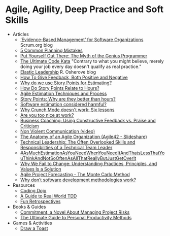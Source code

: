 # Agile, Agility, Deep Practice and Soft Skills
+ Articles
	+ [‘Evidence-Based Management’ for Software Organizations](https://www.scrum.org/Blog/ArtMID/1765/ArticleID/14/%E2%80%98Evidence-Based-Management%E2%80%99-for-Software-Organizations) Scrum.org blog
	+ [5 Common Planning Mistakes](https://www.scrum.org/Blog/ArtMID/1765/ArticleID/16/5-Common-Planning-Mistakes)
	+ [Put Yourself Out There: The Myth of the Genius Programmer](http://joshldavis.com/2014/06/13/put-yourself-out-there/?utm_content=bufferc175c&utm_medium=social&utm_source=facebook.com&utm_campaign=buffer)
	+ [The Ultimate Code Kata](http://blog.codinghorror.com/the-ultimate-code-kata/) "Contrary to what you might believe, merely doing your job every day doesn't qualify as real practice."
	+ [Elastic Leadership](http://5whys.com/) R. Osherove blog
	+ [How To Give Feedback, Both Positive and Negative](http://www.nytimes.com/2013/04/06/your-money/how-to-give-effective-feedback-both-positive-and-negative.html?pagewanted=all&_r=0)
	+ [Why do we use Story Points for Estimating?](http://blog.scrum.org/why-story-points-for-estimating/)
	+ [How Do Story Points Relate to Hours?](http://www.mountaingoatsoftware.com/blog/how-do-story-points-relate-to-hours)
	+ [Agile Estimation Techniques and Process](http://msdn.microsoft.com/en-us/library/hh273052(v=vs.88).aspx)
	+ [Story Points: Why are they better than hours?](http://www.scruminc.com/story-points-why-are-they-better-than/)
	+ [Software estimation considered harmful?](http://gigamonkeys.wordpress.com/2007/04/26/estimation-considered-harmful/)
	+ [Why Crunch Mode doesn't work: Six lessons](http://legacy.igda.org/why-crunch-modes-doesnt-work-six-lessons)
	+ [Are you too nice at work?](https://www.linkedin.com/pulse/article/20140906053647-76474304-are-you-a-people-pleaser-at-work?trk=tod-home-art-list-small_1)
	+ [Business Coaching: Using Constructive Feedback vs. Praise and Criticism](http://www.dummies.com/how-to/content/business-coaching-using-constructive-feedback-vers.html)
	+ [Non Violent Communication (video)](https://www.scrum.org/About/All-Articles/articleType/ArticleView/articleId/705/Non-Violent-Communication)
	+ [The Anatomy of an Agile Organization (Agile42  - Slideshare)](http://www.slideshare.net/tumma72/the-anatomy-of-an-agile-organization)
	+ [Technical Leadership: The Often Overlooked Skills and Responsibilities of a Technical Team Leader](http://www.infoq.com/articles/technical-leadership-overseen)
	+ [#AsMuchEstimationAsYouNeedWhenYouNeedItAndThatsLessThatYouThinkAndNotSoOftenAsAllThatReallyButJustGetOverIt](http://cumulative-hypotheses.org/2015/08/02/noestimates)
	+ [Why We Fail to Change: Understanding Practices, Principles, and Values Is a Solution](http://www.infoq.com/articles/change-practices-principles-values)
	+ [Agile Project Forecasting - The Monte Carlo Method](http://scrumage.com/blog/2015/09/agile-project-forecasting-the-monte-carlo-method/)
    + [Why don’t software development methodologies work?](http://typicalprogrammer.com/why-dont-software-development-methodologies-work)
+ Resources
	+ [Coding Dojo](http://www.codingdojo.org/)
	+ [A Guide to Real World TDD](http://paytonrules.com/software-development/2015/01/13/how-to-learn-tdd.html)
	+ [Fun Retrospectives](http://www.funretrospectives.com/)
+ Books & Guides
	+ [Commitment, a Novel About Managing Project Risks](http://commitment-thebook.com/products/commitment-the-book)
    + [The Ultimate Guide to Personal Productivity Methods](https://blog.todoist.com/2015/11/30/ultimate-guide-personal-productivity-methods/)
+ Games & Activities
	+ [Draw a Toast](http://www.drawtoast.com/)